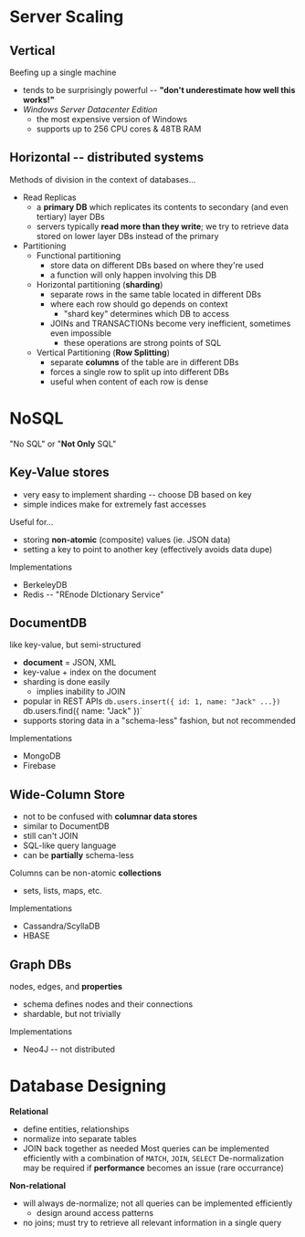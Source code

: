 # Server Scaling
## Vertical
Beefing up a single machine
- tends to be surprisingly powerful -- **"don't underestimate how well this works!"**
- *Windows Server Datacenter Edition*
	- the most expensive version of Windows
	- supports up to 256 CPU cores & 48TB RAM
## Horizontal -- distributed systems
Methods of division in the context of databases...
- Read Replicas
	- a **primary DB** which replicates its contents to secondary (and even tertiary) layer DBs
	- servers typically **read more than they write**; we try to retrieve data stored on lower layer DBs instead of the primary
- Partitioning
	- Functional partitioning
		- store data on different DBs based on where they're used
		- a function will only happen involving this DB
	- Horizontal partitioning (**sharding**)
		- separate rows in the same table located in different DBs
		- where each row should go depends on context
			- "shard key" determines which DB to access
		- JOINs and TRANSACTIONs become very inefficient, sometimes even impossible
			- these operations are strong points of SQL
	- Vertical Partitioning (**Row Splitting**)
		- separate **columns** of the table are in different DBs
		- forces a single row to split up into different DBs
		- useful when content of each row is dense

# NoSQL
"No SQL" or "**Not Only** SQL"

## Key-Value stores
- very easy to implement sharding -- choose DB based on key
- simple indices make for extremely fast accesses

Useful for...
- storing **non-atomic** (composite) values (ie. JSON data)
- setting a key to point to another key (effectively avoids data dupe)

Implementations
- BerkeleyDB
- Redis -- "REnode DIctionary Service"

## DocumentDB
like key-value, but semi-structured
- **document** = JSON, XML
- key-value + index on the document
- sharding is done easily
	- implies inability to JOIN
- popular in REST APIs
`db.users.insert({ id: 1, name: "Jack" ...})
`db.users.find({ name: "Jack" })`
- supports storing data in a "schema-less" fashion, but not recommended

Implementations
- MongoDB
- Firebase

## Wide-Column Store
- not to be confused with **columnar data stores**
- similar to DocumentDB
- still can't JOIN
- SQL-like query language
- can be **partially** schema-less

Columns can be non-atomic **collections**
- sets, lists, maps, etc.

Implementations
- Cassandra/ScyllaDB
- HBASE

## Graph DBs
nodes, edges, and **properties**
- schema defines nodes and their connections
- shardable, but not trivially

Implementations
- Neo4J -- not distributed

# Database Designing
**Relational**
- define entities, relationships
- normalize into separate tables
- JOIN back together as needed
Most queries can be implemented efficiently with a combination of `MATCH`, `JOIN`, `SELECT`
De-normalization may be required if **performance** becomes an issue (rare occurrance)

**Non-relational**
- will always de-normalize; not all queries can be implemented efficiently
	- design around access patterns
- no joins; must try to retrieve all relevant information in a single query